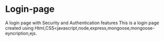 # Login-page
A login page with Security and Authentication features
This is a login page created using Html,CSS<javascript,node,express,mongoose,mongoose-eyncription,ejs.

